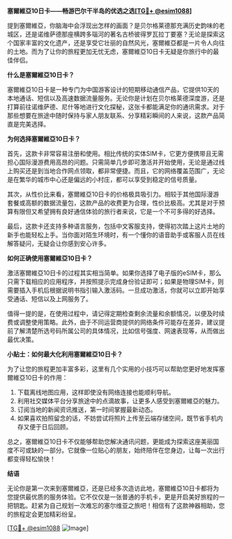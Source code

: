 **塞爾維亞10日卡——畅游巴尔干半岛的优选之选[[TG💪+ @esim1088](https://t.me/s/esim1088)]**

提到塞爾維亞，你脑海中会浮现出怎样的画面？是贝尔格莱德那充满历史韵味的老城区，还是诺维萨德那座横跨多瑙河的著名古桥彼得罗瓦拉丁要塞？无论是探索这个国家丰富的文化遗产，还是享受它壮丽的自然风光，塞爾維亞都是一片令人向往的土地。而为了让你的旅程更加无忧无虑，塞爾維亞10日卡无疑是你旅行中的最佳伴侣。

**什么是塞爾維亞10日卡？**

塞爾維亞10日卡是一种专门为中国游客设计的短期移动通信产品，它提供10天的本地通话、短信以及高速数据流量服务。无论你是计划在贝尔格莱德深度游，还是打算前往诺维萨德、尼什等地进行文化探秘，这张卡都能满足你的通讯需求。对于那些想要在旅途中随时保持与家人朋友联系、分享精彩瞬间的人来说，这款产品简直是完美选择。

**为何选择塞爾維亞10日卡？**

首先，这款卡非常容易注册和使用。相比传统的实体SIM卡，它更方便携带且无需担心国际漫游费用高昂的问题。只需简单几步即可激活并开始使用，无论是通过线上购买还是到当地合作网点领取，都非常便捷。而且，它的网络覆盖范围广，无论是在繁华的城市中心还是偏远的小村庄，都可以享受到稳定的信号质量。

其次，从性价比来看，塞爾維亞10日卡的价格极具吸引力。相较于其他国际漫游套餐或高额的数据流量包，这款产品的收费更为合理，性价比极高。尤其是对于预算有限但又希望拥有良好通信体验的旅行者来说，它是一个不可多得的好选择。

最后，这款卡还支持多种语言服务，包括中文客服支持，使得初次踏上这片土地的新手也能轻松上手。当你面对陌生环境时，有一个懂你的语音助手或客服人员在线解答疑问，无疑会让你感到安心许多。

**如何正确使用塞爾維亞10日卡？**

激活塞爾維亞10日卡的过程其实相当简单。如果你选择了电子版的eSIM卡，那么只需下载相应的应用程序，并按照提示完成身份验证即可；如果是物理SIM卡，则需要插入手机后根据说明书指引输入激活码。一旦成功激活，你就可以立即开始享受通话、短信以及上网服务了。

值得一提的是，在使用过程中，请记得定期检查剩余流量和余额情况，以便及时续费或调整使用策略。此外，由于不同运营商提供的网络条件可能存在差异，建议提前了解清楚所选号码所属公司的具体情况，比如信号强度、网速表现等，从而做出最优决策。

**小贴士：如何最大化利用塞爾維亞10日卡？**

为了让您的旅程更加丰富多彩，这里有几个实用的小技巧可以帮助您更好地发挥塞爾維亞10日卡的作用：

1. 下载离线地图应用，这样即使没有网络连接也能顺利导航。
2. 利用社交媒体平台分享旅途中的点滴故事，让更多人感受到塞爾維亞的魅力。
3. 订阅当地的新闻资讯推送，第一时间掌握最新动态。
4. 如果喜欢拍照留念的话，不妨尝试将照片上传至云端存储空间，既节省手机内存又便于日后回顾。

总之，塞爾維亞10日卡不仅能够帮助您解决通讯问题，更能成为探索这座美丽国度不可或缺的一部分。它就像一位贴心的朋友，始终陪伴在您身边，让每一次出行都变得轻松愉快！

**结语**

无论你是第一次来到塞爾維亞，还是已经多次造访此地，塞爾維亞10日卡都将为您提供最优质的服务体验。它不仅仅是一张普通的手机卡，更是开启美好旅程的一把钥匙。赶紧为自己规划一次难忘的塞尔维亚之旅吧！相信有了这款神器相助，您的旅程定会更加精彩纷呈。

[[TG💪+ @esim1088](https://t.me/s/esim1088) ![Image](https://i.postimg.cc/4NQfJmqS/Snipaste-2025-05-13-00-14-12.png)]